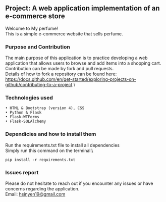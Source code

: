 ## Project: A web application implementation of an e-commerce store
Welcome to My perfume!\
This is a simple e-commerce website that sells perfume.

### Purpose and Contribution
The main purpose of this application is to practice developing a web application that allows users to browse and add items into a shopping cart.\
Contribution can be made by fork and pull requests.\
Details of how to fork a repository can be found here: https://docs.github.com/en/get-started/exploring-projects-on-github/contributing-to-a-project \

### Technologies used
    • HTML & Bootstrap (version 4), CSS
    • Python & Flask
    • Flask-WTForms
    • Flask-SQLAlchemy

### Dependicies and how to install them
Run the requirements.txt file to install all dependencies\
Simply run this command on the terminal:\
```
pip install -r requirements.txt
```

### Issues report

Please do not hesitate to reach out if you encounter any issues or have concerns regarding the application. \
Email: hsinyen19@gmail.com